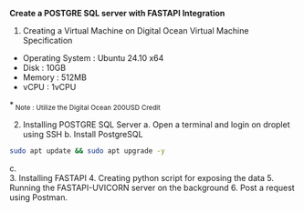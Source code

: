 **Create a POSTGRE SQL server with FASTAPI Integration**

1.	Creating a Virtual Machine on Digital Ocean
Virtual Machine Specification
-	Operating System : Ubuntu 24.10 x64
-	Disk : 10GB
-	Memory : 512MB
-	vCPU : 1vCPU
  
*<sub> Note : Utilize the Digital Ocean 200USD Credit </sub>

2.	Installing POSTGRE SQL Server 
a.	Open a terminal and login on droplet using SSH
b.	Install PostgreSQL

```bash
sudo apt update && sudo apt upgrade -y
```
c.	
3.	Installing FASTAPI
4.	Creating python script for exposing the data
5.	Running the FASTAPI-UVICORN server on the background
6.	Post a request using Postman.
